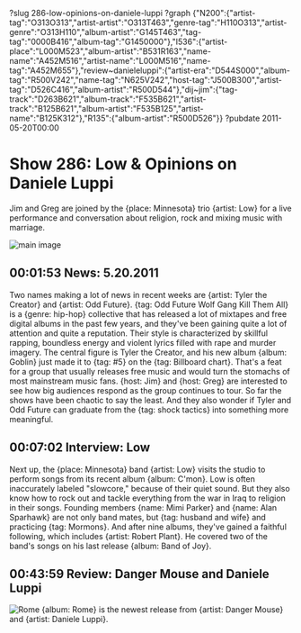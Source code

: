 ?slug 286-low-opinions-on-daniele-luppi
?graph {"N200":{"artist-tag":"O313O313","artist-artist":"O313T463","genre-tag":"H110O313","artist-genre":"O313H110","album-artist":"G145T463","tag-tag":"0000B416","album-tag":"G1450000"},"I536":{"artist-place":"L000M523","album-artist":"B531R163","name-name":"A452M516","artist-name":"L000M516","name-tag":"A452M655"},"review~danieleluppi":{"artist-era":"D544S000","album-tag":"R500V242","name-tag":"N625V242","host-tag":"J500B300","artist-tag":"D526C416","album-artist":"R500D544"},"dij~jim":{"tag-track":"D263B621","album-track":"F535B621","artist-track":"B125B621","album-artist":"F535B125","artist-name":"B125K312"},"R135":{"album-artist":"R500D526"}}
?pubdate 2011-05-20T00:00

# Show 286: Low & Opinions on Daniele Luppi
Jim and Greg are joined by the {place: Minnesota} trio {artist: Low} for a live performance and conversation about religion, rock and mixing music with marriage.

![main image](http://static.soundopinions.org/images/2011/low.jpg)

## 00:01:53 News: 5.20.2011
Two names making a lot of news in recent weeks are {artist: Tyler the Creator} and {artist: Odd Future}. {tag: Odd Future Wolf Gang Kill Them All} is a {genre: hip-hop} collective that has released a lot of mixtapes and free digital albums in the past few years, and they've been gaining quite a lot of attention and quite a reputation. Their style is characterized by skillful rapping, boundless energy and violent lyrics filled with rape and murder imagery. The central figure is Tyler the Creator, and his new album {album: Goblin} just made it to {tag: #5} on the {tag: Billboard chart}. That's a feat for a group that usually releases free music and would turn the stomachs of most mainstream music fans. {host: Jim} and {host: Greg} are interested to see how big audiences respond as the group continues to tour. So far the shows have been chaotic to say the least. And they also wonder if Tyler and Odd Future can graduate from the {tag: shock tactics} into something more meaningful.

## 00:07:02 Interview: Low
Next up, the {place: Minnesota} band {artist: Low} visits the studio to perform songs from its recent album {album: C'mon}. Low is often inaccurately labeled "slowcore," because of their quiet sound. But they also know how to rock out and tackle everything from the war in Iraq to religion in their songs. Founding members {name: Mimi Parker} and {name: Alan Sparhawk} are not only band mates, but {tag: husband and wife} and practicing {tag: Mormons}. And after nine albums, they've gained a faithful following, which includes {artist: Robert Plant}. He covered two of the band's songs on his last release {album: Band of Joy}. 

## 00:43:59 Review: Danger Mouse and Daniele Luppi
![Rome](http://is1.mzstatic.com/image/thumb/Music/v4/7d/51/cb/7d51cba8-3ba1-8b42-8215-22b7c5ab553e/source/600x600bb.jpg "110951238/710697778")
{album: Rome} is the newest release from {artist: Danger Mouse} and {artist: Daniele Luppi}.